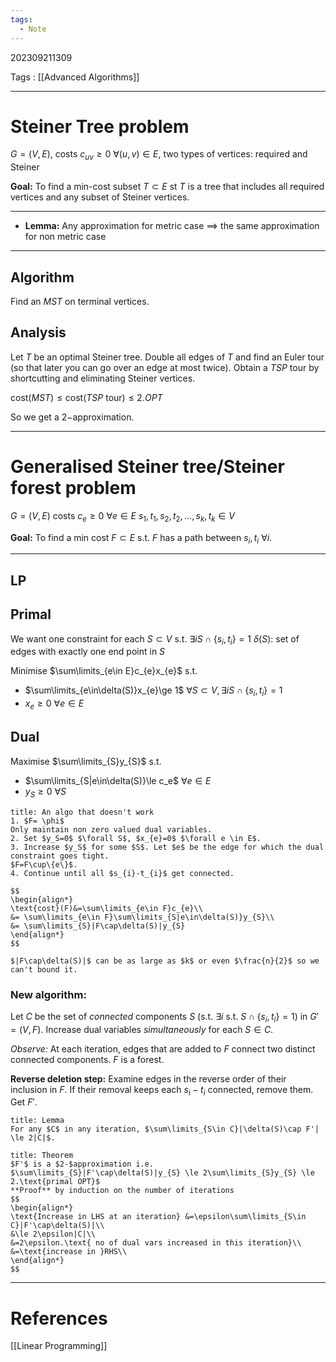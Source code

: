 ```yaml
---
tags:
  - Note
---
```

202309211309

Tags : [[Advanced Algorithms]]

---
# Steiner Tree problem

$G=(V,E)$,
costs $c_{uv}\geq 0$ $\forall(u,v)\in E$,
two types of vertices: required and Steiner

**Goal:** To find a min-cost subset $T \subset E$ st $T$ is a tree that includes all required vertices and any subset of Steiner vertices.

---

- **Lemma:** Any approximation for metric case $\implies$ the same approximation for non metric case

---

## Algorithm
Find an $MST$ on terminal vertices.

## Analysis
Let $T$ be an optimal Steiner tree.
Double all edges of $T$ and find an Euler tour (so that later you can go over an edge at most twice).
Obtain a $TSP$ tour by shortcutting and eliminating Steiner vertices.

$\text{cost}(MST) \le \text{cost}(TSP \text{ tour}) \le 2.OPT$

So we get a $2-$approximation.

---
# Generalised Steiner tree/Steiner forest problem

$G=(V,E)$
costs $c_{e}\ge 0$ $\forall e \in E$
$s_{1},t_{1},s_{2},t_{2},\dots,s_{k},t_{k} \in V$

**Goal:** To find a min cost $F \subset E$ s.t. $F$ has a path between $s_{i},t_{i}$ $\forall i$.

---
## LP
## Primal

We want one constraint for each $S \subset V$ s.t. $\exists i S \cap \{s_{i},t_{i}\}=1$
$\delta(S):$ set of edges with exactly one end point in $S$

Minimise $\sum\limits_{e\in E}c_{e}x_{e}$ s.t.
- $\sum\limits_{e\in\delta(S)}x_{e}\ge 1$ $\forall S\subset V, \exists i S\cap\{s_{i},t_{i}\}=1$
- $x_{e}\ge 0$ $\forall e\in E$


## Dual
Maximise $\sum\limits_{S}y_{S}$ s.t.
- $\sum\limits_{S|e\in\delta(S)}\le c_e$ $\forall e\in E$
- $y_{S}\ge 0$ $\forall S$

```ad-warning
title: An algo that doesn't work
1. $F= \phi$
Only maintain non zero valued dual variables.
2. Set $y_S=0$ $\forall S$, $x_{e}=0$ $\forall e \in E$.
3. Increase $y_S$ for some $S$. Let $e$ be the edge for which the dual constraint goes tight.
$F=F\cup\{e\}$.
4. Continue until all $s_{i}-t_{i}$ get connected.

$$
\begin{align*}
\text{cost}(F)&=\sum\limits_{e\in F}c_{e}\\
&= \sum\limits_{e\in F}\sum\limits_{S|e\in\delta(S)}y_{S}\\
&= \sum\limits_{S}|F\cap\delta(S)|y_{S}
\end{align*}
$$

$|F\cap\delta(S)|$ can be as large as $k$ or even $\frac{n}{2}$ so we can't bound it.
```


### New algorithm:

Let $C$ be the set of *connected* components $S$ (s.t. $\exists i$ s.t. $S\cap\{s_{i},t_{i}\}=1$) in $G'=(V,F).$
Increase dual variables *simultaneously* for each $S \in C$.

*Observe:* At each iteration, edges that are added to $F$ connect two distinct
connected components. $F$ is a forest.

**Reverse deletion step:** Examine edges in the reverse order of their inclusion in $F$. If their removal keeps each $s_{i}-t_{i}$ connected, remove them. Get $F'$.

```ad-abstract
title: Lemma
For any $C$ in any iteration, $\sum\limits_{S\in C}|\delta(S)\cap F'| \le 2|C|$.
```

```ad-abstract
title: Theorem
$F'$ is a $2-$approximation i.e. $\sum\limits_{S}|F'\cap\delta(S)|y_{S} \le 2\sum\limits_{S}y_{S} \le 2.\text{primal OPT}$
**Proof** by induction on the number of iterations
$$
\begin{align*}
\text{Increase in LHS at an iteration} &=\epsilon\sum\limits_{S\in C}|F'\cap\delta(S)|\\
&\le 2\epsilon|C|\\
&=2\epsilon.\text{ no of dual vars increased in this iteration}\\
&=\text{increase in }RHS\\
\end{align*}
$$
```


---

# References
[[Linear Programming]]